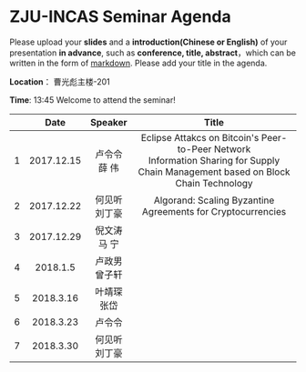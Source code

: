 # ZJU-INCAS  Seminar Agenda

Please upload your **slides** and a **introduction(Chinese or English)** of your presentation **in advance**,
such as **conference, title, abstract**，which can be written in the form of [markdown](http://sspai.com/25137). Please add your title in the agenda.

**Location**： 曹光彪主楼-201 

**Time**: 13:45  Welcome to attend the seminar!

|      |    Date    |   Speaker   |                  Title                   |
| ---- | :--------: | :---------: | :--------------------------------------: |
| 1    | 2017.12.15 | 卢令令<br>薛 伟  | Eclipse Attakcs on Bitcoin's Peer-to-Peer Network <br>Information Sharing for Supply Chain Management based on Block Chain Technology |
| 2    | 2017.12.22 | 何见听<br>刘丁豪  | Algorand: Scaling Byzantine Agreements for Cryptocurrencies <br>                   |
| 3    | 2017.12.29 | 倪文涛 <br>马 宁 |                   <br>                   |
| 4    |  2018.1.5  | 卢政男<br> 曾子轩 |                   <br>                   |
| 5    | 2018.3.16  | 叶靖琛<br> 张岱  |                   <br>                   |
| 6    | 2018.3.23  | 卢令令<br>   |                   <br>                   |
| 7    | 2018.3.30  | 何见听<br>刘丁豪  |                   <br>                   |
